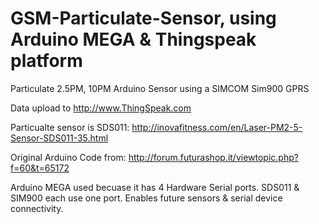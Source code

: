 # GSM-Particulate-Sensor, using Arduino MEGA & Thingspeak platform

Particulate 2.5PM, 10PM Arduino Sensor using a SIMCOM Sim900 GPRS 

Data upload to http://www.ThingSpeak.com

Particualte sensor is SDS011: http://inovafitness.com/en/Laser-PM2-5-Sensor-SDS011-35.html

Original Arduino Code from: http://forum.futurashop.it/viewtopic.php?f=60&t=65172

Arduino MEGA used becuase it has 4 Hardware Serial ports.  SDS011 & SIM900 each use one port.  Enables future sensors & serial device connectivity.
